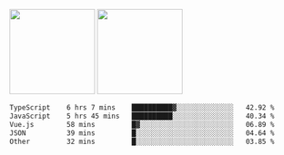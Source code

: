 <img src="https://github-readme-stats.vercel.app/api?username=Dream4ever&count_private=true&show_icons=true&theme=tokyonight" height="150" /> <img src="https://github-readme-stats.vercel.app/api/top-langs/?username=Dream4ever&count_private=true&show_icons=true&theme=tokyonight&langs_count=5&layout=compact" height="150" />

<!--START_SECTION:waka-->

```txt
TypeScript    6 hrs 7 mins    ██████████▓░░░░░░░░░░░░░░   42.92 %
JavaScript    5 hrs 45 mins   ██████████░░░░░░░░░░░░░░░   40.34 %
Vue.js        58 mins         █▓░░░░░░░░░░░░░░░░░░░░░░░   06.89 %
JSON          39 mins         █░░░░░░░░░░░░░░░░░░░░░░░░   04.64 %
Other         32 mins         █░░░░░░░░░░░░░░░░░░░░░░░░   03.85 %
```

<!--END_SECTION:waka-->
